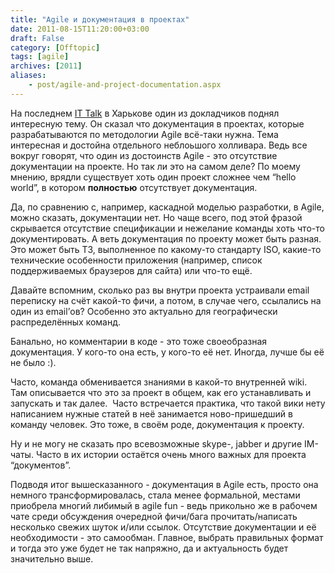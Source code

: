 ```yaml
---
title: "Agile и документация в проектах"
date: 2011-08-15T11:20:00+03:00
draft: False
category: [Offtopic]
tags: [agile]
archives: [2011]
aliases:
    - post/agile-and-project-documentation.aspx
---
```



На последнем [IT Talk](http://it-talk.dataart.com.ua) в Харькове один из докладчиков поднял интересную тему. Он сказал что документация в проектах, которые разрабатываются по методологии Agile всё-таки нужна. Тема интересная и достойна отдельного неблоьшого холливара. Ведь все вокруг говорят, что один из достоинств Agile - это отсутствие документации на проекте. Но так ли это на самом деле? По моему мнению, врядли существует хоть один проект сложнее чем “hello world”, в котором **полностью** отсутствует документация.

Да, по сравнению с, например, каскадной моделью разработки, в Agile, можно сказать, документации нет. Но чаще всего, под этой фразой скрывается отсутствие спецификации и нежелание команды хоть что-то документировать. А веть документация по проекту может быть разная. Это может быть ТЗ, выполненное по какому-то стандарту ISO, какие-то технические особенности приложения (например, список поддерживаемых браузеров для сайта) или что-то ещё.

Давайте вспомним, сколько раз вы внутри проекта устраивали email переписку на счёт какой-то фичи, а потом, в случае чего, ссылались на один из email’ов? Особенно это актуально для географически распределённых команд.

Банально, но комментарии в коде - это тоже своеобразная документация. У кого-то она есть, у кого-то её нет. Иногда, лучше бы её не было :).

Часто, команда обменивается знаниями в какой-то внутренней wiki. Там описывается что это за проект в общем, как его устанавливать и запускать и так далее.  Часто встречается практика, что такой вики нету написанием нужные статей в неё занимается ново-пришедший в команду человек. Это тоже, в своём роде, документация к проекту.

Ну и не могу не сказать про всевозможные skype-, jabber и другие IM-чаты. Часто в их истории остаётся очень много важных для проекта “документов”.

Подводя итог вышесказанного - документация в Agile есть, просто она немного трансформировалась, стала менее формальной, местами приобрела многий либимый в agile fun - ведь прикольно же в рабочем чате среди обсуждения очередной фичи/бага прочитать/написать несколько свежих шуток и/или ссылок. Отсутствие документации и её необходимости - это самообман. Главное, выбрать правильных формат и тогда это уже будет не так напряжно, да и актуальность будет значительно выше.

 

